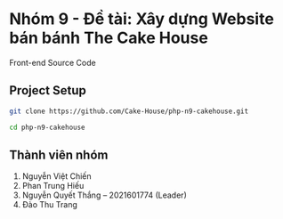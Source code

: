 # Nhóm 9 - Đề tài: Xây dựng Website bán bánh The Cake House

Front-end Source Code

## Project Setup

```sh
git clone https://github.com/Cake-House/php-n9-cakehouse.git

cd php-n9-cakehouse
```

## Thành viên nhóm

1. Nguyễn Việt Chiến
2. Phan Trung Hiếu
3. Nguyễn Quyết Thắng – 2021601774 (Leader)
4. Đào Thu Trang

